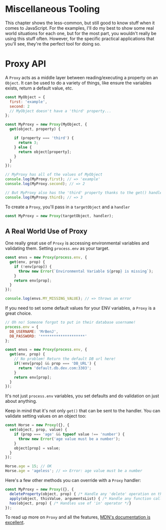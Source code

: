 Miscellaneous Tooling
=====================

This chapter shows the less-common, but still good to know stuff when it comes to JavaScript. For the examples,  I'll do my best to show some real world situations for each one, but for the most part, you wouldn't really be using this stuff often. However, for the specific practical applications that you'll see, they're the perfect tool for doing so.

# Proxy API

A `Proxy` acts as a middle layer between reading/executing a property on an `Object`. It can be used to do a variety of things, like ensure the variables exists, return a default value, etc.

```js
const MyObject = {
  first: 'example',
  second: 2
  // MyObject doesn't have a 'third' property...
};

const MyProxy = new Proxy(MyObject, {
  get(object, property) {

    if (property === 'third') {
      return 3;
    } else {
      return object[property];
    }
  }
});

// MyProxy has all of the values of MyObject
console.log(MyProxy.first); // => 'example'
console.log(MyProxy.second); // => 2

// But MyProxy also has the 'third' property thanks to the get() handler we passed in!
console.log(MyProxy.third); // => 3
```

To create a `Proxy`, you'll pass in a `targetObject` and a `handler`

```js
const MyProxy = new Proxy(targetObject, handler);
```

## A Real World Use of Proxy

One really great use of `Proxy` is accessing environmental variables and validating them. Setting `process.env` as your target.

```js
const envs = new Proxy(process.env, {
  get(env, prop) {
    if (!env[prop]) {
      throw new Error(`Environmental Variable ${prop} is missing`);
    }
    return env[prop];
  }
});

console.log(envs.MY_MISSING_VALUE); // => throws an error
```

If you need to set some default values for your ENV variables, a `Proxy` is a great choice.

```js
// Oh no! Someone forgot to put in their database username!
process.env = {
  DB_USERNAME: 'MrBenJ',
  DB_PASSWORD: '********************'
};

const envs = new Proxy(process.env, {
  get(env, prop) {
    // No problem! Return the default DB url here!
    if(!env[prop] && prop === 'DB_URL') {
      return 'default.db.dev.com:3303';
    }
    return env[prop];
  }
});
```

It's not just `process.env` variables, you set defaults and do validation on just about anything.

Keep in mind that it's not only `get()` that can be sent to the handler. You can validate setting values on an object too:

```js
const Horse = new Proxy({}, {
  set(object, prop, value) {
    if (prop === 'age' && typeof value !== 'number') {
      throw new Error('age value must be a number');
    }
    object[prop] = value;
  }
});

Horse.age = 15; // OK
Horse.age = 'ageless'; // => Error: age value must be a number
```

Here's a few other methods you can override with a `Proxy` handler:

```js
const MyProxy = new Proxy({}, {
  deleteProperty(object, prop) { /* Handle any 'delete' operation on the target object */ },
  apply(object, thisValue, argumentsList) { /* Handle any function calls */ },
  has(object, prop) { /* Handles use of 'in' operator */}
});
```

To read up more on `Proxy` and all the features, [MDN's documentation is excellent](https://developer.mozilla.org/en-US/docs/Web/JavaScript/Reference/Global_Objects/Proxy).
